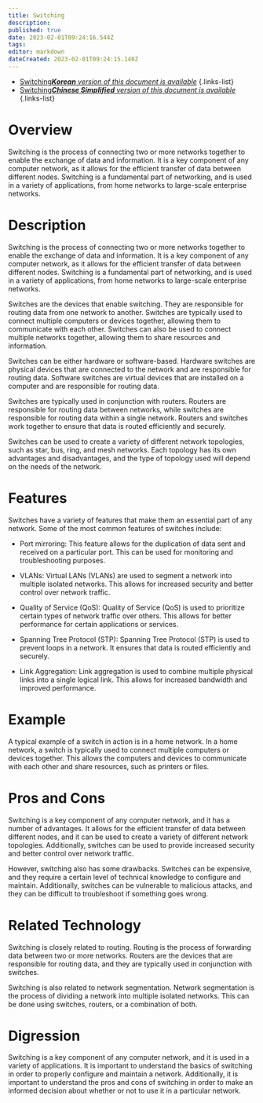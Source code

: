 ```yaml
---
title: Switching
description: 
published: true
date: 2023-02-01T09:24:16.544Z
tags: 
editor: markdown
dateCreated: 2023-02-01T09:24:15.140Z
---
```


- [Switching***Korean** version of this document is available*](/ko/Knowledge-base/Dictionary/switching)
{.links-list}
- [Switching***Chinese Simplified** version of this document is available*](/zh/Knowledge-base/Dictionary/switching)
{.links-list}

# Overview
Switching is the process of connecting two or more networks together to enable the exchange of data and information. It is a key component of any computer network, as it allows for the efficient transfer of data between different nodes. Switching is a fundamental part of networking, and is used in a variety of applications, from home networks to large-scale enterprise networks.

# Description
Switching is the process of connecting two or more networks together to enable the exchange of data and information. It is a key component of any computer network, as it allows for the efficient transfer of data between different nodes. Switching is a fundamental part of networking, and is used in a variety of applications, from home networks to large-scale enterprise networks.

Switches are the devices that enable switching. They are responsible for routing data from one network to another. Switches are typically used to connect multiple computers or devices together, allowing them to communicate with each other. Switches can also be used to connect multiple networks together, allowing them to share resources and information.

Switches can be either hardware or software-based. Hardware switches are physical devices that are connected to the network and are responsible for routing data. Software switches are virtual devices that are installed on a computer and are responsible for routing data.

Switches are typically used in conjunction with routers. Routers are responsible for routing data between networks, while switches are responsible for routing data within a single network. Routers and switches work together to ensure that data is routed efficiently and securely.

Switches can be used to create a variety of different network topologies, such as star, bus, ring, and mesh networks. Each topology has its own advantages and disadvantages, and the type of topology used will depend on the needs of the network.

# Features
Switches have a variety of features that make them an essential part of any network. Some of the most common features of switches include:

- Port mirroring: This feature allows for the duplication of data sent and received on a particular port. This can be used for monitoring and troubleshooting purposes.

- VLANs: Virtual LANs (VLANs) are used to segment a network into multiple isolated networks. This allows for increased security and better control over network traffic.

- Quality of Service (QoS): Quality of Service (QoS) is used to prioritize certain types of network traffic over others. This allows for better performance for certain applications or services.

- Spanning Tree Protocol (STP): Spanning Tree Protocol (STP) is used to prevent loops in a network. It ensures that data is routed efficiently and securely.

- Link Aggregation: Link aggregation is used to combine multiple physical links into a single logical link. This allows for increased bandwidth and improved performance.

# Example
A typical example of a switch in action is in a home network. In a home network, a switch is typically used to connect multiple computers or devices together. This allows the computers and devices to communicate with each other and share resources, such as printers or files.

# Pros and Cons
Switching is a key component of any computer network, and it has a number of advantages. It allows for the efficient transfer of data between different nodes, and it can be used to create a variety of different network topologies. Additionally, switches can be used to provide increased security and better control over network traffic.

However, switching also has some drawbacks. Switches can be expensive, and they require a certain level of technical knowledge to configure and maintain. Additionally, switches can be vulnerable to malicious attacks, and they can be difficult to troubleshoot if something goes wrong.

# Related Technology
Switching is closely related to routing. Routing is the process of forwarding data between two or more networks. Routers are the devices that are responsible for routing data, and they are typically used in conjunction with switches.

Switching is also related to network segmentation. Network segmentation is the process of dividing a network into multiple isolated networks. This can be done using switches, routers, or a combination of both.

# Digression
Switching is a key component of any computer network, and it is used in a variety of applications. It is important to understand the basics of switching in order to properly configure and maintain a network. Additionally, it is important to understand the pros and cons of switching in order to make an informed decision about whether or not to use it in a particular network.